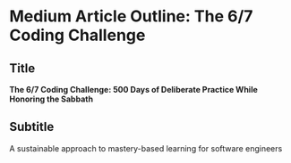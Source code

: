# Medium Article Outline: The 6/7 Coding Challenge

## Title
**The 6/7 Coding Challenge: 500 Days of Deliberate Practice While Honoring the Sabbath**

## Subtitle
A sustainable approach to mastery-based learning for software engineers

<!-- Add the full Medium article outline here -->
